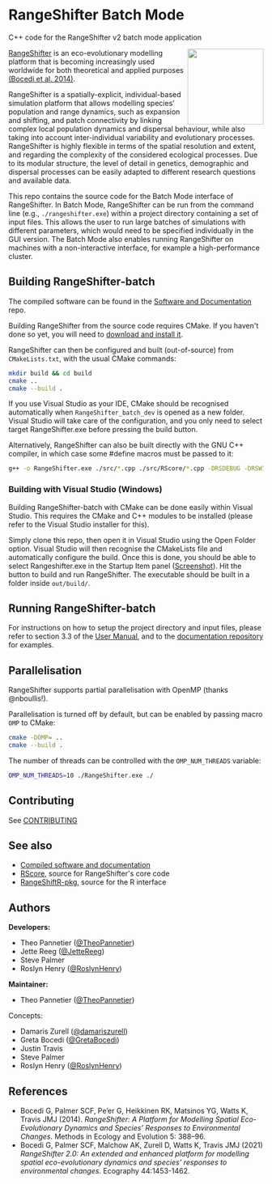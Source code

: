 # RangeShifter Batch Mode

C++ code for the RangeShifter v2 batch mode application 

<img title="" src="https://github.com/RangeShifter/RangeShifter_batch_dev/blob/main/doc/rs_batch_logo.png" alt="" align="right" height="150">

[RangeShifter](https://rangeshifter.github.io/) is an eco-evolutionary modelling platform that is becoming 
increasingly used worldwide for both theoretical and applied purposes [(Bocedi et al. 2014)](https://besjournals.onlinelibrary.wiley.com/doi/full/10.1111/2041-210X.12162).

RangeShifter is a spatially-explicit, individual-based simulation platform that 
allows modelling species’ population and range dynamics, such as expansion and shifting, and patch connectivity by linking complex local population dynamics and dispersal behaviour, while also taking into account inter-individual variability and 
evolutionary processes. RangeShifter is highly flexible in terms of the spatial 
resolution and extent, and regarding the complexity of the considered ecological 
processes. Due to its modular structure, the level of detail in genetics, demographic and dispersal processes can be easily adapted to different research questions and 
available data.

This repo contains the source code for the Batch Mode interface of RangeShifter.
In Batch Mode, RangeShifter can be run from the command line (e.g., `./rangeshifter.exe`) within a project directory containing a set of input files.
This allows the user to run large batches of simulations with different parameters, which would need to be specified individually in the GUI version.
The Batch Mode also enables running RangeShifter on machines with a non-interactive interface, for example a high-performance cluster.

## Building RangeShifter-batch

The compiled software can be found in the [Software and Documentation](https://github.com/RangeShifter/RangeShifter-software-and-documentation) repo. 

Building RangeShifter from the source code requires CMake. If you haven't done so yet, you will need to [download and install it](https://cmake.org/download/).

RangeShifter can then be configured and built (out-of-source) from `CMakeLists.txt`, with the usual CMake commands:

```bash
mkdir build && cd build
cmake ..
cmake --build .
```

If you use Visual Studio as your IDE, CMake should be recognised automatically when `RangeShifter_batch_dev` is opened as a new folder. 
Visual Studio will take care of the configuration, and you only need to select target RangeShifter.exe before pressing the build button.

Alternatively, RangeShifter can also be built directly with the GNU C++ compiler, in which case some #define macros must be passed to it:

```bash
g++ -o RangeShifter.exe ./src/*.cpp ./src/RScore/*.cpp -DRSDEBUG -DRSWIN64 -DLINUX_CLUSTER
```

### Building with Visual Studio (Windows)

Building RangeShifter-batch with CMake can be done easily within Visual Studio. 
This requires the CMake and C++ modules to be installed (please refer to the Visual Studio installer for this).

Simply clone this repo, then open it in Visual Studio using the Open Folder option. 
Visual Studio will then recognise the CMakeLists file and automatically configure the build.
Once this is done, you should be able to select Rangeshifter.exe in the Startup Item panel ([Screenshot](https://github.com/RangeShifter/RangeShifter_batch_dev/blob/develop/doc/rs_in_vs.png)).
Hit the button to build and run RangeShifter. The executable should be built in a folder inside `out/build/`. 

## Running RangeShifter-batch

For instructions on how to setup the project directory and input files, please refer to section 3.3 of the [User Manual](https://raw.githubusercontent.com/RangeShifter/RangeShifter-software-and-documentation/master/RangeShifter_v2.0_UserManual.pdf), and to the [documentation repository](https://github.com/RangeShifter/RangeShifter-software-and-documentation) for examples.

## Parallelisation

RangeShifter supports partial parallelisation with OpenMP (thanks @nboullis!).

Parallelisation is turned off by default, but can be enabled by passing macro `OMP` to CMake:

```bash
cmake -DOMP= ..
cmake --build .
```

The number of threads can be controlled with the `OMP_NUM_THREADS` variable:

```bash
OMP_NUM_THREADS=10 ./RangeShifter.exe ./
```

## Contributing

See [CONTRIBUTING](https://github.com/RangeShifter/RangeShifter_batch_dev/blob/main/CONTRIBUTING.md)

## See also

- [Compiled software and documentation](https://github.com/RangeShifter/RangeShifter-software-and-documentation)
- [RScore](https://github.com/RangeShifter/RScore), source for RangeShifter's core code
- [RangeShiftR-pkg](https://github.com/RangeShifter/RangeShiftR-pkg), source for the R interface

## Authors

**Developers:**

- Theo Pannetier ([@TheoPannetier](https://github.com/TheoPannetier))
- Jette Reeg ([@JetteReeg](https://github.com/JetteReeg))
- Steve Palmer
- Roslyn Henry ([@RoslynHenry](https://github.com/RoslynHenry))

**Maintainer:**

- Theo Pannetier ([@TheoPannetier](https://github.com/TheoPannetier))

Concepts:

- Damaris Zurell ([@damariszurell](https://github.com/damariszurell))
- Greta Bocedi ([@GretaBocedi](https://github.com/GretaBocedi))
- Justin Travis
- Steve Palmer
- Roslyn Henry ([@RoslynHenry](https://github.com/RoslynHenry))

## References

- Bocedi G, Palmer SCF, Pe’er G, Heikkinen RK, Matsinos YG, Watts K, Travis JMJ (2014). 
  *RangeShifter: A Platform for Modelling Spatial Eco-Evolutionary Dynamics and 
  Species’ Responses to Environmental Changes.* Methods in Ecology and Evolution 5: 388–96. 
- Bocedi G, Palmer SCF, Malchow AK, Zurell D, Watts K, Travis JMJ (2021) *RangeShifter 2.0: An extended and enhanced platform for modelling spatial eco-evolutionary dynamics and species’ responses to environmental changes.* Ecography 44:1453-1462.

